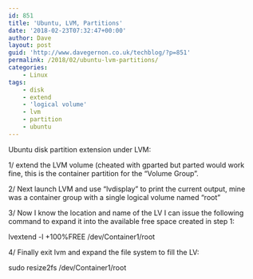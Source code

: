 ```yaml
---
id: 851
title: 'Ubuntu, LVM, Partitions'
date: '2018-02-23T07:32:47+00:00'
author: Dave
layout: post
guid: 'http://www.davegernon.co.uk/techblog/?p=851'
permalink: /2018/02/ubuntu-lvm-partitions/
categories:
    - Linux
tags:
    - disk
    - extend
    - 'logical volume'
    - lvm
    - partition
    - ubuntu
---
```


Ubuntu disk partition extension under LVM:

1/ extend the LVM volume (cheated with gparted but parted would work fine, this is the container partition for the “Volume Group”.

2/ Next launch LVM and use “lvdisplay” to print the current output, mine was a container group with a single logical volume named “root”

3/ Now I know the location and name of the LV I can issue the following command to expand it into the available free space created in step 1:

lvextend -l +100%FREE /dev/Container1/root

4/ Finally exit lvm and expand the file system to fill the LV:

sudo resize2fs /dev/Container1/root